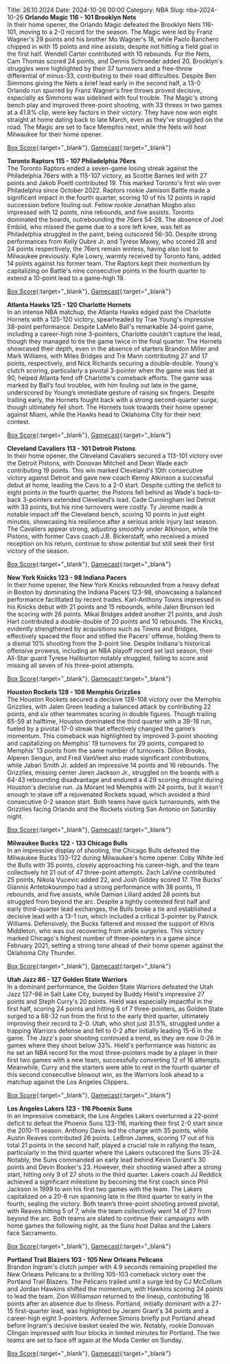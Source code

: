 Title: 26.10.2024
Date: 2024-10-26 00:00
Category: NBA 
Slug: nba-2024-10-26 
**Orlando Magic 116 - 101 Brooklyn Nets**  
In their home opener, the Orlando Magic defeated the Brooklyn Nets 116-101, moving to a 2-0 record for the season. The Magic were led by Franz Wagner's 29 points and his brother Mo Wagner's 18, while Paolo Banchero chipped in with 15 points and nine assists, despite not hitting a field goal in the first half. Wendell Carter contributed with 10 rebounds. For the Nets, Cam Thomas scored 24 points, and Dennis Schroeder added 20. Brooklyn's struggles were highlighted by their 37 turnovers and a free-throw differential of minus-33, contributing to their road difficulties. Despite Ben Simmons giving the Nets a brief lead early in the second half, a 13-0 Orlando run spurred by Franz Wagner's free throws proved decisive, especially as Simmons was sidelined with foul trouble. The Magic's strong bench play and improved three-point shooting, with 33 threes in two games at a 41.8% clip, were key factors in their victory. They have now won eight straight at home dating back to late March, even as they've struggled on the road. The Magic are set to face Memphis next, while the Nets will host Milwaukee for their home opener. 

[Box Score](/game/bkn-vs-orl-0022400077/box-score){:target="_blank"}, [Gamecast](/game/bkn-vs-orl-0022400077){:target="_blank"}<br>

**Toronto Raptors 115 - 107 Philadelphia 76ers**  
The Toronto Raptors ended a seven-game losing streak against the Philadelphia 76ers with a 115-107 victory, as Scottie Barnes led with 27 points and Jakob Poeltl contributed 19. This marked Toronto's first win over Philadelphia since October 2022. Raptors rookie Jamison Battle made a significant impact in the fourth quarter, scoring 10 of his 12 points in rapid succession before fouling out. Fellow rookie Jonathan Mogbo also impressed with 12 points, nine rebounds, and five assists. Toronto dominated the boards, outrebounding the 76ers 54-28. The absence of Joel Embiid, who missed the game due to a sore left knee, was felt as Philadelphia struggled in the paint, being outscored 56-30. Despite strong performances from Kelly Oubre Jr. and Tyrese Maxey, who scored 28 and 24 points respectively, the 76ers remain winless, having also lost to Milwaukee previously. Kyle Lowry, warmly received by Toronto fans, added 14 points against his former team. The Raptors kept their momentum by capitalizing on Battle's nine consecutive points in the fourth quarter to extend a 10-point lead to a game-high 19. 

[Box Score](/game/phi-vs-tor-0022400078/box-score){:target="_blank"}, [Gamecast](/game/phi-vs-tor-0022400078){:target="_blank"}<br>

**Atlanta Hawks 125 - 120 Charlotte Hornets**  
In an intense NBA matchup, the Atlanta Hawks edged past the Charlotte Hornets with a 125-120 victory, spearheaded by Trae Young's impressive 38-point performance. Despite LaMelo Ball's remarkable 34-point game, including a career-high nine 3-pointers, Charlotte couldn't capture the lead, though they managed to tie the game twice in the final quarter. The Hornets showcased their depth, even in the absence of starters Brandon Miller and Mark Williams, with Miles Bridges and Tre Mann contributing 27 and 17 points, respectively, and Nick Richards securing a double-double. Young's clutch scoring, particularly a pivotal 3-pointer when the game was tied at 90, helped Atlanta fend off Charlotte's comeback efforts. The game was marked by Ball’s foul troubles, with him fouling out late in the game, underscored by Young’s immediate gesture of raising six fingers. Despite trailing early, the Hornets fought back with a strong second-quarter surge, though ultimately fell short. The Hornets look towards their home opener against Miami, while the Hawks head to Oklahoma City for their next contest. 

[Box Score](/game/cha-vs-atl-0022400079/box-score){:target="_blank"}, [Gamecast](/game/cha-vs-atl-0022400079){:target="_blank"}<br>

**Cleveland Cavaliers 113 - 101 Detroit Pistons**  
In their home opener, the Cleveland Cavaliers secured a 113-101 victory over the Detroit Pistons, with Donovan Mitchell and Dean Wade each contributing 19 points. This win marked Cleveland's 10th consecutive victory against Detroit and gave new coach Kenny Atkinson a successful debut at home, leading the Cavs to a 2-0 start. Despite cutting the deficit to eight points in the fourth quarter, the Pistons fell behind as Wade's back-to-back 3-pointers extended Cleveland’s lead. Cade Cunningham led Detroit with 33 points, but his nine turnovers were costly. Ty Jerome made a notable impact off the Cleveland bench, scoring 10 points in just eight minutes, showcasing his resilience after a serious ankle injury last season. The Cavaliers appear strong, adjusting smoothly under Atkinson, while the Pistons, with former Cavs coach J.B. Bickerstaff, who received a mixed reception on his return, continue to show potential but still seek their first victory of the season. 

[Box Score](/game/det-vs-cle-0022400080/box-score){:target="_blank"}, [Gamecast](/game/det-vs-cle-0022400080){:target="_blank"}<br>

**New York Knicks 123 - 98 Indiana Pacers**  
In their home opener, the New York Knicks rebounded from a heavy defeat in Boston by dominating the Indiana Pacers 123-98, showcasing a balanced performance facilitated by recent trades. Karl-Anthony Towns impressed in his Knicks debut with 21 points and 15 rebounds, while Jalen Brunson led the scoring with 26 points. Mikal Bridges added another 21 points, and Josh Hart contributed a double-double of 20 points and 10 rebounds. The Knicks, evidently strengthened by acquisitions such as Towns and Bridges, effectively spaced the floor and stifled the Pacers' offense, holding them to a dismal 10% shooting from the 3-point line. Despite Indiana's historical offensive prowess, including an NBA playoff record set last season, their All-Star guard Tyrese Haliburton notably struggled, failing to score and missing all seven of his three-point attempts. 

[Box Score](/game/ind-vs-nyk-0022400081/box-score){:target="_blank"}, [Gamecast](/game/ind-vs-nyk-0022400081){:target="_blank"}<br>

**Houston Rockets 128 - 108 Memphis Grizzlies**  
The Houston Rockets secured a decisive 128-108 victory over the Memphis Grizzlies, with Jalen Green leading a balanced attack by contributing 22 points, and six other teammates scoring in double figures. Though trailing 65-59 at halftime, Houston dominated the third quarter with a 39-18 run, fueled by a pivotal 17-0 streak that effectively changed the game’s momentum. This comeback was highlighted by improved 3-point shooting and capitalizing on Memphis' 19 turnovers for 29 points, compared to Memphis’ 13 points from the same number of turnovers. Dillon Brooks, Alperen Sengun, and Fred VanVleet also made significant contributions, while Jabari Smith Jr. added an impressive 14 points and 16 rebounds. The Grizzlies, missing center Jaren Jackson Jr., struggled on the boards with a 64-43 rebounding disadvantage and endured a 4:29 scoring drought during Houston's decisive run. Ja Morant led Memphis with 24 points, but it wasn't enough to stave off a rejuvenated Rockets squad, which avoided a third consecutive 0-2 season start. Both teams have quick turnarounds, with the Grizzlies facing Orlando and the Rockets visiting San Antonio on Saturday night. 

[Box Score](/game/mem-vs-hou-0022400082/box-score){:target="_blank"}, [Gamecast](/game/mem-vs-hou-0022400082){:target="_blank"}<br>

**Milwaukee Bucks 122 - 133 Chicago Bulls**  
In an impressive display of shooting, the Chicago Bulls defeated the Milwaukee Bucks 133-122 during Milwaukee's home opener. Coby White led the Bulls with 35 points, closely approaching his career-high, and the team collectively hit 21 out of 47 three-point attempts. Zach LaVine contributed 25 points, Nikola Vucevic added 22, and Josh Giddey scored 17. The Bucks' Giannis Antetokounmpo had a strong performance with 38 points, 11 rebounds, and five assists, while Damian Lillard added 28 points but struggled from beyond the arc. Despite a tightly contested first half and early third-quarter lead exchanges, the Bulls broke a tie and established a decisive lead with a 13-1 run, which included a critical 3-pointer by Patrick Williams. Defensively, the Bucks faltered and missed the support of Khris Middleton, who was out recovering from ankle surgeries. This victory marked Chicago's highest number of three-pointers in a game since February 2021, setting a strong tone ahead of their home opener against the Oklahoma City Thunder. 

[Box Score](/game/chi-vs-mil-0022400083/box-score){:target="_blank"}, [Gamecast](/game/chi-vs-mil-0022400083){:target="_blank"}<br>

**Utah Jazz 86 - 127 Golden State Warriors**  
In a dominant performance, the Golden State Warriors defeated the Utah Jazz 127-86 in Salt Lake City, buoyed by Buddy Hield's impressive 27 points and Steph Curry's 20 points. Hield was especially impactful in the first half, scoring 24 points and hitting 6 of 7 three-pointers, as Golden State surged to a 68-32 run from the first to the early third quarter, ultimately improving their record to 2-0. Utah, who shot just 31.5%, struggled under a trapping Warriors defense and fell to 0-2 after initially leading 15-6 in the game. The Jazz's poor shooting continued a trend, as they are now 0-26 in games where they shoot below 33%. Hield's performance was historic as he set an NBA record for the most three-pointers made by a player in their first two games with a new team, successfully converting 12 of 16 attempts. Meanwhile, Curry and the starters were able to rest in the fourth quarter of this second consecutive blowout win, as the Warriors look ahead to a matchup against the Los Angeles Clippers. 

[Box Score](/game/gsw-vs-uta-0022400084/box-score){:target="_blank"}, [Gamecast](/game/gsw-vs-uta-0022400084){:target="_blank"}<br>

**Los Angeles Lakers 123 - 116 Phoenix Suns**  
In an impressive comeback, the Los Angeles Lakers overturned a 22-point deficit to defeat the Phoenix Suns 123-116, marking their first 2-0 start since the 2010-11 season. Anthony Davis led the charge with 35 points, while Austin Reaves contributed 26 points. LeBron James, scoring 17 out of his total 21 points in the second half, played a crucial role in rallying the team, particularly in the third quarter where the Lakers outscored the Suns 35-24. Notably, the Suns commanded an early lead behind Kevin Durant's 30 points and Devin Booker's 23. However, their shooting waned after a strong start, hitting only 9 of 27 shots in the third quarter. Lakers coach JJ Reddick achieved a significant milestone by becoming the first coach since Phil Jackson in 1999 to win his first two games with the team. The Lakers capitalized on a 20-6 run spanning late in the third quarter to early in the fourth, sealing the victory. Both team’s three-point shooting proved pivotal, with Reaves hitting 5 of 7, while the team collectively went 14 of 27 from beyond the arc. Both teams are slated to continue their campaigns with home games the following night, as the Suns host Dallas and the Lakers face Sacramento. 

[Box Score](/game/phx-vs-lal-0022400085/box-score){:target="_blank"}, [Gamecast](/game/phx-vs-lal-0022400085){:target="_blank"}<br>

**Portland Trail Blazers 103 - 105 New Orleans Pelicans**  
Brandon Ingram's clutch jumper with 4.9 seconds remaining propelled the New Orleans Pelicans to a thrilling 105-103 comeback victory over the Portland Trail Blazers. The Pelicans trailed until a surge led by CJ McCollum and Jordan Hawkins shifted the momentum, with Hawkins scoring 24 points to lead the team. Zion Williamson returned to the lineup, contributing 16 points after an absence due to illness. Portland, initially dominant with a 27-15 first-quarter lead, was highlighted by Jerami Grant's 34 points and a career-high eight 3-pointers. Anfernee Simons briefly put Portland ahead before Ingram's decisive basket sealed the win. Notably, rookie Donovan Clingan impressed with four blocks in limited minutes for Portland. The two teams are set to face off again at the Moda Center on Sunday. 

[Box Score](/game/nop-vs-por-0022400086/box-score){:target="_blank"}, [Gamecast](/game/nop-vs-por-0022400086){:target="_blank"}<br>

